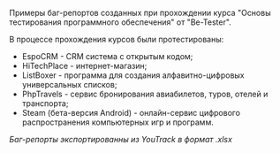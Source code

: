 Примеры баг-репортов созданных при прохождении курса "Основы тестирования программного обеспечения" от "Be-Tester".

В процессе прохождения курсов были протестированы:
- EspoCRM - CRM система с открытым кодом;
- HiTechPlace - интернет-магазин;
- ListBoxer - программа  для создания алфавитно-цифровых универсальных списков;
- PhpTravels -  сервис бронирования авиабилетов, туров, отелей и транспорта;
- Steam (бета-версия Android) - онлайн-сервис цифрового распространения компьютерных игр и программ.

*Баг-репорты экспортированны из YouTrack в формат .xlsx*
